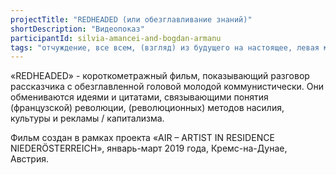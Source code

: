 ```yaml
---
projectTitle: "REDHEADED (или обезглавливание знаний)"
shortDescription: "Видеопоказ"
participantId: silvia-amancei-and-bogdan-armanu
tags: "отчуждение, все всем, (взгляд) из будущего на настоящее, левая меланхолия"
---
```

«REDHEADED» - короткометражный фильм, показывающий разговор рассказчика с обезглавленной головой молодой коммунистически. Они обмениваются идеями и цитатами, связывающими понятия (французской) революции, (революционных) методов насилия, культуры и рекламы / капитализма.

Фильм создан в рамках проекта «AIR – ARTIST IN RESIDENCE NIEDERÖSTERREICH», январь-март 2019 года, Кремс-на-Дунае, Австрия.

